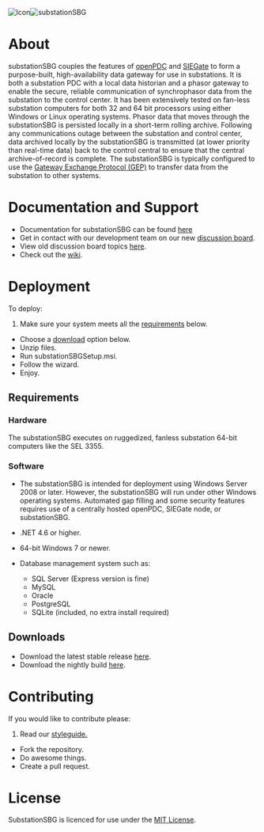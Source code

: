 ![Icon](http://www.gridprotectionalliance.org/images/products/icons%2064/substationSBG.png)![substationSBG](http://www.gridprotectionalliance.org/images/products/substationSBG.png)
# About
substationSBG couples the features of [openPDC](https://github.com/GridProtectionAlliance/openPDC) and [SIEGate](https://github.com/GridProtectionAlliance/SIEGate) to form a purpose-built, high-availability data gateway for use in substations. It is both a substation PDC with a local data historian and a phasor gateway to enable the secure, reliable communication of synchrophasor data from the substation to the control center. It has been extensively tested on fan-less substation computers for both 32 and 64 bit processors using either Windows or Linux operating systems.
Phasor data that moves through the substationSBG is persisted locally in a short-term rolling archive. Following any communications outage between the substation and control center, data archived locally by the substationSBG is transmitted (at lower priority than real-time data) back to the control central to ensure that the central archive-of-record is complete. The substationSBG is typically configured to use the [Gateway Exchange Protocol (GEP)](http://www.gridprotectionalliance.org/docs/products/gsf/gep-overview.pdf) to transfer data from the substation to other systems.

# Documentation and Support

* Documentation for substationSBG can be found [here](https://github.com/GridProtectionAlliance/substationSBG/blob/master/Source/Documentation/wiki/Substation_Secure_Buffered_Gateway.md)
* Get in contact with our development team on our new [discussion board](http://discussions.gridprotectionalliance.org/c/gpa-products/substation-sbg).
* View old discussion board topics [here](http://substationsbg.codeplex.com/discussions).
* Check out the [wiki](https://gridprotectionalliance.org/wiki/doku.php?id=substationsbg:overview).

# Deployment
To deploy:

1. Make sure your system meets all the [requirements](#requirements) below.
* Choose a [download](#downloads) option below.
* Unzip files.
* Run substationSBGSetup.msi.
* Follow the wizard.
* Enjoy.

## Requirements

### Hardware
The substationSBG executes on ruggedized, fanless substation 64-bit computers like the SEL 3355.

### Software
* The substationSBG is intended for deployment using Windows Server 2008 or later. However, the substationSBG will run under other Windows operating systems. Automated gap filling and some security features requires use of a centrally hosted openPDC, SIEGate node, or substationSBG.

* .NET 4.6 or higher.
* 64-bit Windows 7 or newer.
* Database management system such as:
  * SQL Server (Express version is fine)
  * MySQL
  * Oracle
  * PostgreSQL
  * SQLite (included, no extra install required)

## Downloads
* Download the latest stable release [here](https://github.com/GridProtectionAlliance/substationSBG/releases).
* Download the nightly build [here](http://gridprotectionalliance.org/nightlybuilds/substationSBG/Beta/substationSBG.Installs.zip).

# Contributing
If you would like to contribute please:

1. Read our [styleguide.](https://www.gridprotectionalliance.org/docs/GPA_Coding_Guidelines_2011_03.pdf)
* Fork the repository.
* Do awesome things.
* Create a pull request.

# License
SubstationSBG is licenced for use under the [MIT License](https://opensource.org/licenses/MIT).
